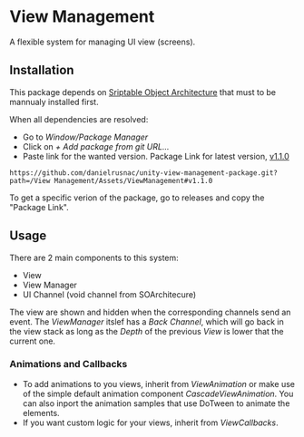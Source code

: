 # View Management

A flexible system for managing UI view (screens).

## Installation

This package depends on [Sriptable Object Architecture](https://github.com/danielrusnac/unity-so-architecture-package) that must to be mannualy installed first.

When all dependencies are resolved:
- Go to *Window/Package Manager*
- Click on *+ Add package from git URL...*
- Paste link for the wanted version.
Package Link for latest version, [v1.1.0](https://github.com/danielrusnac/unity-view-management-package/releases/tag/1.1.0)
```
https://github.com/danielrusnac/unity-view-management-package.git?path=/View Management/Assets/ViewManagement#v1.1.0
```

To get a specific verion of the package, go to releases and copy the "Package Link".

## Usage

There are 2 main components to this system:
  - View
  - View Manager
  - UI Channel (void channel from SOArchitecure)

The view are shown and hidden when the corresponding channels send an event. The *ViewManager* itslef has a *Back Channel*, which will go back in the view stack as long as the *Depth* of the previous *View* is lower that the current one.

### Animations and Callbacks

- To add animations to you views, inherit from *ViewAnimation* or make use of the simple default animation component *CascadeViewAnimation*. You can also inport the animation samples that use DoTween to animate the elements.
- If you want custom logic for your views, inherit from *ViewCallbacks*.
